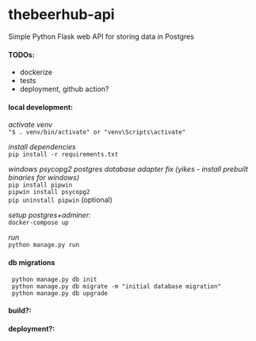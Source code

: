 # thebeerhub-api

Simple Python Flask web API for storing data in Postgres

#### TODOs:  
- dockerize
- tests
- deployment, github action?

#### local development:
*activate venv*  
``"$ . venv/bin/activate"
 or "venv\Scripts\activate"``

*install dependencies*  
``pip install -r requirements.txt``

*windows psycopg2 postgres database adapter fix (yikes - install prebuilt binaries for windows)*  
``pip install pipwin ``  
``pipwin install psycopg2``  
``pip uninstall pipwin`` (optional)

*setup postgres+adminer:*  
```docker-compose up```

*run*  
``python manage.py run``

#### db migrations
`` python manage.py db init``  
`` python manage.py db migrate -m "initial database migration"``  
`` python manage.py db upgrade`` 

#### build?:

#### deployment?:
